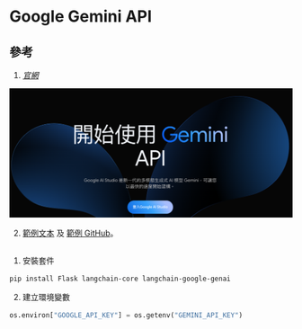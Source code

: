 # Google Gemini API

## 參考 

1. _[官網](https://ai.google.dev/aistudio?hl=zh-tw)_

![](images/img_54.png)

2. [範例文本](https://medium.com/@proflead/ai-chatbot-python-and-gemini-api-tutorial-for-beginners-c809b08bfe8c) 及 [範例 GitHub](https://github.com/proflead/gemini-flask-app/tree/master)。

## 

1. 安裝套件

```bash
pip install Flask langchain-core langchain-google-genai
```

2. 建立環境變數

```python
os.environ["GOOGLE_API_KEY"] = os.getenv("GEMINI_API_KEY")
```